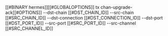 [[#BINARY hermes]][[#GLOBALOPTIONS]] tx chan-upgrade-ack[[#OPTIONS]] --dst-chain [[#DST_CHAIN_ID]] --src-chain [[#SRC_CHAIN_ID]] --dst-connection [[#DST_CONNECTION_ID]] --dst-port [[#DST_PORT_ID]] --src-port [[#SRC_PORT_ID]] --src-channel [[#SRC_CHANNEL_ID]]